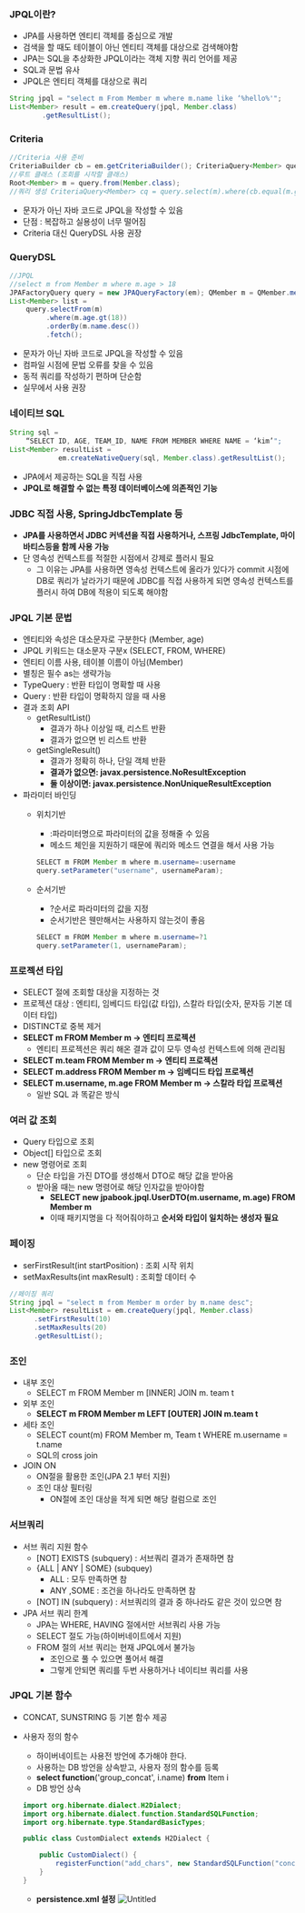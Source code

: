 ### JPQL이란?

- JPA를 사용하면 엔티티 객체를 중심으로 개발
- 검색을 할 때도 테이블이 아닌 엔티티 객체를 대상으로 검색해야함
- JPA는 SQL을 추상화한 JPQL이라는 객체 지향 쿼리 언어를 제공
- SQL과 문법 유사
- JPQL은 엔티티 객체를 대상으로 쿼리

```java
String jpql = "select m From Member m where m.name like ‘%hello%'";
List<Member> result = em.createQuery(jpql, Member.class)
        .getResultList();
```

### Criteria

```java
//Criteria 사용 준비
CriteriaBuilder cb = em.getCriteriaBuilder(); CriteriaQuery<Member> query = cb.createQuery(Member.class);
//루트 클래스 (조회를 시작할 클래스)
Root<Member> m = query.from(Member.class);
//쿼리 생성 CriteriaQuery<Member> cq = query.select(m).where(cb.equal(m.get("username"), “kim”)); List<Member> resultList = em.createQuery(cq).getResultList();
```

- 문자가 아닌 자바 코드로 JPQL을 작성할 수 있음
- 단점 : 복잡하고 실용성이 너무 떨어짐
- Criteria 대신 QueryDSL 사용 권장

### QueryDSL

```java
//JPQL
//select m from Member m where m.age > 18
JPAFactoryQuery query = new JPAQueryFactory(em); QMember m = QMember.member;
List<Member> list =
    query.selectFrom(m)
         .where(m.age.gt(18))
         .orderBy(m.name.desc())
         .fetch();
```

- 문자가 아닌 자바 코드로 JPQL을 작성할 수 있음
- 컴파일 시점에 문법 오류를 찾을 수 있음
- 동적 쿼리를 작성하기 편하며 단순함
- 실무에서 사용 권장

### **네이티브 SQL**

```java
String sql =
    “SELECT ID, AGE, TEAM_ID, NAME FROM MEMBER WHERE NAME = ‘kim’";
List<Member> resultList =
            em.createNativeQuery(sql, Member.class).getResultList();
```

- JPA에서 제공하는 SQL을 직접 사용
- **JPQL로 해결할 수 없는 특정 데이터베이스에 의존적인 기능**

### **JDBC 직접 사용, SpringJdbcTemplate 등**

- **JPA를 사용하면서 JDBC 커넥션을 직접 사용하거나, 스프링 JdbcTemplate, 마이바티스등을 함께 사용 가능**
- 단 영속성 컨텍스트를 적절한 시점에서 강제로 플러시 필요
    - 그 이유는 JPA를 사용하면 영속성 컨텍스트에 올라가 있다가 commit 시점에 DB로 쿼리가 날라가기 때문에 JDBC를 직접 사용하게 되면 영속성 컨텍스트를 플러시 하여 DB에 적용이 되도록 해야함

### JPQL 기본 문법

- 엔티티와 속성은 대소문자로 구분한다 (Member, age)
- JPQL 키워드는 대소문자 구분x (SELECT, FROM, WHERE)
- 엔티티 이름 사용, 테이블 이름이 아님(Member)
- 별칭은 필수 as는 생략가능
- TypeQuery : 반환 타입이 명확할 때 사용
- Query : 반환 타입이 명확하지 않을 때 사용
- 결과 조회 API
    - getResultList()
        - 결과가 하나 이상일 때, 리스트 반환
        - 결과가 없으면 빈 리스트 반환
    - getSingleResult()
        - 결과가 정확히 하나, 단일 객체 반환
        - **결과가 없으면: javax.persistence.NoResultException**
        - **둘 이상이면: javax.persistence.NonUniqueResultException**
- 파라미터 바인딩
    - 위치기반
        - :파라미터명으로 파라미터의 값을 정해줄 수 있음
        - 메소드 체인을 지원하기 때문에 쿼리와 메소드 연결을 해서 사용 가능
        
        ```java
        SELECT m FROM Member m where m.username=:username 
        query.setParameter("username", usernameParam);
        ```
        
    - 순서기반
        - ?순서로 파라미터의 값을 지정
        - 순서기반은 웬만해서는 사용하지 않는것이 좋음
        
        ```java
        SELECT m FROM Member m where m.username=?1 
        query.setParameter(1, usernameParam);
        ```

### 프로젝션 타입

- SELECT 절에 조회할 대상을 지정하는 것
- 프로젝션 대상 : 엔티티, 임베디드 타입(값 타입), 스칼라 타입(숫자, 문자등 기본 데이터 타입)
- DISTINCT로 중복 제거
- **SELECT m FROM Member m -> 엔티티 프로젝션**
    - 엔티티 프로젝션은 쿼리 해온 결과 값이 모두 영속성 컨텍스트에 의해 관리됨
- **SELECT m.team FROM Member m -> 엔티티 프로젝션**
- **SELECT m.address FROM Member m -> 임베디드 타입 프로젝션**
- **SELECT m.username, m.age FROM Member m -> 스칼라 타입 프로젝션**
    - 일반 SQL 과 똑같은 방식

### 여러 값 조회

- Query 타입으로 조회
- Object[] 타입으로 조회
- new 명령어로 조회
    - 단순 타입을 가진 DTO를 생성해서 DTO로 해당 값을 받아옴
    - 받아올 때는 new 명령어로 해당 인자값을 받아야함
        - **SELECT new jpabook.jpql.UserDTO(m.username, m.age) FROM Member m**
        - 이때 패키지명을 다 적어줘야하고 **순서와 타입이 일치하는 생성자 필요**

### 페이징

- serFirstResult(int startPosition) : 조회 시작 위치
- setMaxResults(int maxResult) : 조회할 데이터 수

```java
//페이징 쿼리
String jpql = "select m from Member m order by m.name desc"; 
List<Member> resultList = em.createQuery(jpql, Member.class)
      .setFirstResult(10)
      .setMaxResults(20)
      .getResultList();
```

### 조인

- 내부 조인
    - SELECT m FROM Member m [INNER] JOIN m. team t
- 외부 조인
    - **SELECT m FROM Member m LEFT [OUTER] JOIN m.team t**
- 세타 조인
    - SELECT count(m) FROM Member m, Team t WHERE m.username = t.name
    - SQL의 cross join
- JOIN ON
    - ON절을 활용한 조인(JPA 2.1 부터 지원)
    - 조인 대상 필터링
        - ON절에 조인 대상을 적게 되면 해당 컬럼으로 조인

### 서브쿼리

- 서브 쿼리 지원 함수
    - [NOT] EXISTS (subquery) : 서브쿼리 결과가 존재하면 참
    - {ALL | ANY | SOME} (subquey)
        - ALL : 모두 만족하면 참
        - ANY ,SOME : 조건을 하나라도 만족하면 참
    - [NOT] IN (subquery) : 서브쿼리의 결과 중 하나라도 같은 것이 있으면 참
- JPA 서브 쿼리 한계
    - JPA는 WHERE, HAVING 절에서만 서브쿼리 사용 가능
    - SELECT 절도 가능(하이버네이트에서 지원)
    - FROM 절의 서브 쿼리는 현재 JPQL에서 불가능
        - 조인으로 풀 수 있으면 풀어서 해결
        - 그렇게 안되면 쿼리를 두번 사용하거나 네이티브 쿼리를 사용
    

### JPQL 기본 함수

- CONCAT, SUNSTRING 등 기본 함수 제공
- 사용자 정의 함수
    - 하이버네이트는 사용전 방언에 추가해야 한다.
    - 사용하는 DB 방언을 상속받고, 사용자 정의 함수를 등록
    - **select function**('group_concat', i.name) **from** Item i
    - DB 방언 상속
    
    ```java
    import org.hibernate.dialect.H2Dialect;
    import org.hibernate.dialect.function.StandardSQLFunction;
    import org.hibernate.type.StandardBasicTypes;
    
    public class CustomDialect extends H2Dialect {
    
        public CustomDialect() {
            registerFunction("add_chars", new StandardSQLFunction("concat", StandardBasicTypes.STRING));
        }
    }
    ```
    
    - ****persistence.xml 설정****
    ![Untitled](https://github.com/juhwan-Ki/TIL/assets/87765888/deb69763-f2d9-42a2-b8ac-8e07f7e7aa36)
